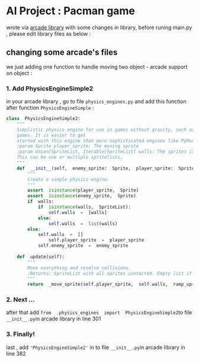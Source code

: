 # AI Project : Pacman game
wrote via [arcade library](https://api.arcade.academy/en/stable/index.html) with some changes in library, before runing main.py , please edit library files as below :
## changing some arcade's files
we just adding one function to handle moving two object - arcade support on object :
### 1. Add PhysicsEngineSimple2
in your arcade library , go to file `physics_engines.py` and add this function after function `PhysicsEngineSimple` :

```python
class  PhysicsEngineSimple2:
	"""
	Simplistic physics engine for use in games without gravity, such as top-down
	games. It is easier to get
	started with this engine than more sophisticated engines like PyMunk.
	:param Sprite player_sprite: The moving sprite
	:param Union[SpriteList, Iterable[SpriteList] walls: The sprites it can't move through.
	This can be one or multiple spritelists.
	"""
	def  __init__(self,  enemy_sprite:  Sprite,  player_sprite:  Sprite,  walls:  Union[SpriteList,  Iterable[SpriteList]]):
		"""
		Create a simple physics engine.
		"""
		assert  isinstance(player_sprite,  Sprite)
		assert  isinstance(enemy_sprite,  Sprite)
		if  walls:
			if  isinstance(walls,  SpriteList):
				self.walls  =  [walls]
			else:
				self.walls  =  list(walls)
		else:
			self.walls  =  []
		    	self.player_sprite  =  player_sprite
			self.enemy_sprite  =  enemy_sprite
		    
	def  update(self):
		"""
		Move everything and resolve collisions.
		:Returns: SpriteList with all sprites contacted. Empty list if no sprites.
		"""
		return  _move_sprite(self.player_sprite,  self.walls,  ramp_up=False)+_move_sprite(self.enemy_sprite,  self.walls,  ramp_up=False)
```

### 2. Next ...
after that add `from  .physics_engines  import  PhysicsEngineSimple2`to file `__init__.py`in arcade library in line 301

### 3. Finally!
last , add `'PhysicsEngineSimple2'` in to file `__init__.py`in arcade library in line 382
